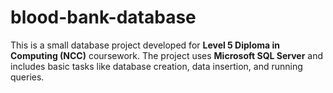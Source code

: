 # blood-bank-database
This is a small database project developed for **Level 5 Diploma in Computing (NCC)** coursework. The project uses **Microsoft SQL Server** and includes basic tasks like database creation, data insertion, and running queries.
